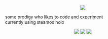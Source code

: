 <p align="center">
  <a href="https://skillicons.dev">
    <img src="https://skillicons.dev/icons?i=html,css,js,py,lua,bash,md,raspberrypi,github,vscode,arch,apple,linux,latex" />
  </a>
</p>  
some prodigy who likes to code and experiment <br />
currently using steamos holo <br />
<p align="center">
<img src="https://hayley.pages.gay/media/buttons/tested-on-firefox.gif" />
<img src="https://hayley.pages.gay/media/buttons/vscbutton.gif" />
<img src="https://hayley.pages.gay/media/buttons/transnow.gif" />
</p>
